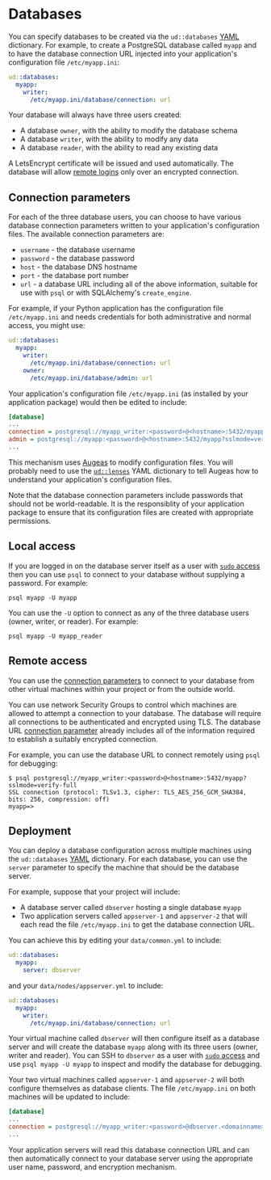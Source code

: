 # Databases

You can specify databases to be created via the `ud::databases`
[YAML](README.md#yaml) dictionary.  For example, to create a
PostgreSQL database called `myapp` and to have the database connection
URL injected into your application's configuration file
`/etc/myapp.ini`:

```yaml
ud::databases:
  myapp:
    writer:
      /etc/myapp.ini/database/connection: url
```

Your database will always have three users created:

* A database `owner`, with the ability to modify the database schema
* A database `writer`, with the ability to modify any data
* A database `reader`, with the ability to read any existing data

A LetsEncrypt certificate will be issued and used automatically.  The
database will allow [remote logins](#remote-access) only over an
encrypted connection.

## Connection parameters

For each of the three database users, you can choose to have various
database connection parameters written to your application's
configuration files.  The available connection parameters are:

* `username` - the database username
* `password` - the database password
* `host` - the database DNS hostname
* `port` - the database port number
* `url` - a database URL including all of the above information,
  suitable for use with `psql` or with SQLAlchemy's `create_engine`.

For example, if your Python application has the configuration file
`/etc/myapp.ini` and needs credentials for both administrative and
normal access, you might use:

```yaml
ud::databases:
  myapp:
    writer:
      /etc/myapp.ini/database/connection: url
    owner:
      /etc/myapp.ini/database/admin: url
```

Your application's configuration file `/etc/myapp.ini` (as installed
by your application package) would then be edited to include:

```ini
[database]
...
connection = postgresql://myapp_writer:<password>@<hostname>:5432/myapp?sslmode=verify-full
admin = postgresql://myapp:<password>@<hostname>:5432/myapp?sslmode=verify-full
...
```

This mechanism uses [Augeas](https://augeas.net) to modify
configuration files.  You will probably need to use the
[`ud::lenses`](LENSES.md) YAML dictionary to tell Augeas how to
understand your application's configuration files.

Note that the database connection parameters include passwords that
should not be world-readable.  It is the responsiblity of your
application package to ensure that its configuration files are created
with appropriate permissions.

## Local access

If you are logged in on the database server itself as a user with
[`sudo` access](USERS.md#sudo-access) then you can use `psql` to
connect to your database without supplying a password.  For example:

```shell
psql myapp -U myapp
```

You can use the `-U` option to connect as any of the three database
users (owner, writer, or reader).  For example:

```shell
psql myapp -U myapp_reader
```

## Remote access

You can use the [connection parameters](#connection-parameters) to
connect to your database from other virtual machines within your
project or from the outside world.

You can use network Security Groups to control which machines are
allowed to attempt a connection to your database.  The database will
require all connections to be authenticated and encrypted using TLS.
The database URL [connection parameter](#connection-parameters)
already includes all of the information required to establish a
suitably encrypted connection.

For example, you can use the database URL to connect remotely using
`psql` for debugging:

```console
$ psql postgresql://myapp_writer:<password>@<hostname>:5432/myapp?sslmode=verify-full
SSL connection (protocol: TLSv1.3, cipher: TLS_AES_256_GCM_SHA384, bits: 256, compression: off)
myapp=>
```

## Deployment

You can deploy a database configuration across multiple machines using
the `ud::databases` [YAML](README.md#yaml) dictionary.  For each
database, you can use the `server` parameter to specify the machine
that should be the database server.

For example, suppose that your project will include:

* A database server called `dbserver` hosting a single database
  `myapp`
* Two application servers called `appserver-1` and `appserver-2` that
  will each read the file `/etc/myapp.ini` to get the database
  connection URL.

You can achieve this by editing your `data/common.yml` to include:

```yaml
ud::databases:
  myapp:
    server: dbserver
```

and your `data/nodes/appserver.yml` to include:

```yaml
ud::databases:
  myapp:
    writer:
      /etc/myapp.ini/database/connection: url
```

Your virtual machine called `dbserver` will then configure itself as a
database server and will create the database `myapp` along with its
three users (owner, writer and reader).  You can SSH to `dbserver` as
a user with [`sudo` access](USERS.md#sudo-access) and use `psql myapp
-U myapp` to inspect and modify the database for debugging.

Your two virtual machines called `appserver-1` and `appserver-2` will
both configure themselves as database clients.  The file
`/etc/myapp.ini` on both machines will be updated to include:

```ini
[database]
...
connection = postgresql://myapp_writer:<password>@dbserver.<domainname>:5432/myapp?sslmode=verify-full
...
```

Your application servers will read this database connection URL and
can then automatically connect to your database server using the
appropriate user name, password, and encryption mechanism.

